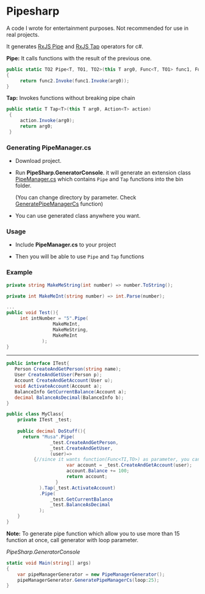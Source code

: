 # Pipesharp

A code I wrote for entertainment purposes. Not recommended for use in real projects.

It generates [RxJS Pipe](https://rxjs-dev.firebaseapp.com/api/index/function/pipe) and [RxJS Tap](https://rxjs-dev.firebaseapp.com/api/operators/tap) operators for c#.

 **Pipe:**  It calls functions with the result of the previous one. 

  ```csharp
  public static TO2 Pipe<T, TO1, TO2>(this T arg0, Func<T, TO1> func1, Func<TO1, TO2> func2)
  {
       return func2.Invoke(func1.Invoke(arg0));
  }
  ```

  **Tap:**  Invokes functions without breaking pipe chain

  ```csharp
  public static T Tap<T>(this T arg0, Action<T> action)
   {
       action.Invoke(arg0);
       return arg0;
   }
  ```



### Generating PipeManager.cs

* Download project. 

* Run **PipeSharp.GeneratorConsole**. it will generate an extension class [PipeManager.cs](https://github.com/demirmusa/pipesharp/blob/master/PipeSharp.UnitTests/PipeManager.cs) which contains `Pipe` and `Tap` functions into the bin folder.  

  (You can change directory by parameter. Check [GeneratePipeManagerCs](https://github.com/demirmusa/pipesharp/blob/d50682ff5022be0aeadbc76bbcb5b3db6237176c/PipeSharp/PipeManagerGenerator.cs#L9) function)

* You can use generated class anywhere you want.



### Usage

* Include **PipeManager.cs** to your project

* Then you will be able to use `Pipe` and `Tap` functions



### Example

  ```csharp
  private string MakeMeString(int number) => number.ToString();
  
  private int MakeMeInt(string number) => int.Parse(number);
  
  ...
  public void Test(){
       int intNumber = "5".Pipe(
                   MakeMeInt,
                   MakeMeString,
                   MakeMeInt                
               );    
  }
  ```

_______

  ```csharp
  public interface ITest{
     Person CreateAndGetPerson(string name);
     User CreateAndGetUser(Person p);
     Account CreateAndGetAccount(User u);
     void ActivateAccount(Account a);
     BalanceInfo GetCurrentBalance(Account a);
     decimal BalanceAsDecimal(BalanceInfo b);    
  }
  
  public class MyClass{
      private ITest _test;
      
      public decimal DoStuff(){
       	return "Musa".Pipe(
                  _test.CreateAndGetPerson,
                  _test.CreateAndGetUser,
            	  (user)=> 
		    {//since it wants function(Func<TI,TO>) as parameter, you can also use lambda functions
                        var account = _test.CreateAndGetAccount(user);
                        account.Balance += 100;
                        return account;
                    }
              ).Tap(_test.ActivateAccount)
              .Pipe(
                  _test.GetCurrentBalance
                  _test.BalanceAsDecimal
              );        
      }
  }
  
  ```

  

**Note:**  To generate pipe function which allow you to use more than 15 function at once, call generator with loop parameter.

*PipeSharp.GeneratorConsole*

```csharp
static void Main(string[] args)
{
    var pipeManagerGenerator = new PipeManagerGenerator();
    pipeManagerGenerator.GeneratePipeManagerCs(loop:25);
}
```
